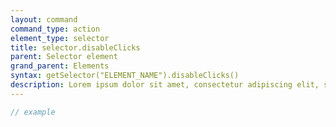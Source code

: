 ```yaml
---
layout: command
command_type: action
element_type: selector
title: selector.disableClicks
parent: Selector element
grand_parent: Elements
syntax: getSelector("ELEMENT_NAME").disableClicks()
description: Lorem ipsum dolor sit amet, consectetur adipiscing elit, sed do eiusmod tempor incididunt ut labore et dolore magna aliqua. Ut enim ad minim veniam, quis nostrud exercitation ullamco laboris nisi ut aliquip ex ea commodo consequat.
---
```


```javascript
// example
```